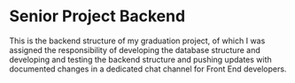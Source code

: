 # Senior Project Backend
This is the backend structure of my graduation project, of which I was assigned the responsibility of developing the database structure and developing and testing the backend structure and pushing updates with documented changes in a dedicated chat channel for Front End developers.
